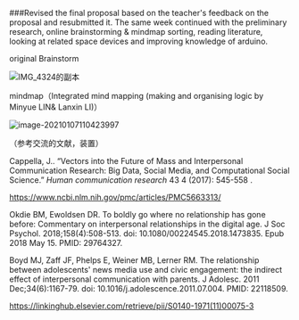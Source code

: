 ###Revised the final proposal based on the teacher's feedback on the proposal and resubmitted it. The same week continued with the preliminary research, online brainstorming & mindmap sorting, reading literature, looking at related space devices and improving knowledge of arduino.

original Brainstorm

![IMG_4324的副本](/Users/noahl/Downloads/IMG_4324%E7%9A%84%E5%89%AF%E6%9C%AC.PNG)

mindmap（Integrated mind mapping (making and organising logic by Minyue LIN& Lanxin LI)）

![image-20210107110423997](/Users/noahl/Library/Application%20Support/typora-user-images/image-20210107110423997.png)

（参考交流的文献，装置）

Cappella, J.. “Vectors into the Future of Mass and Interpersonal Communication Research: Big Data, Social Media, and Computational Social Science.” *Human communication research* 43 4 (2017): 545-558 .

https://www.ncbi.nlm.nih.gov/pmc/articles/PMC5663313/

Okdie BM, Ewoldsen DR. To boldly go where no relationship has gone before: Commentary on interpersonal relationships in the digital age. J Soc Psychol. 2018;158(4):508-513. doi: 10.1080/00224545.2018.1473835. Epub 2018 May 15. PMID: 29764327.



Boyd MJ, Zaff JF, Phelps E, Weiner MB, Lerner RM. The relationship between adolescents' news media use and civic engagement: the indirect effect of interpersonal communication with parents. J Adolesc. 2011 Dec;34(6):1167-79. doi: 10.1016/j.adolescence.2011.07.004. PMID: 22118509.

https://linkinghub.elsevier.com/retrieve/pii/S0140-1971(11)00075-3
